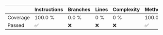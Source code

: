 | | Instructions | Branches | Lines | Complexity | Methods |
| --- | --- | --- | --- | --- | --- |
| Coverage | 100.0 % | 0.0 % | 0 % | 0 % | 100.0 % |
| Passed | ✅ | ❌ | ❌ | ❌ | ✅ |
